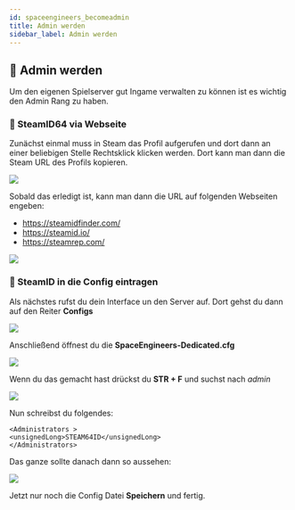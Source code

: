```yaml
---
id: spaceengineers_becomeadmin
title: Admin werden
sidebar_label: Admin werden
---
```


## 🔐 Admin werden

Um den eigenen Spielserver gut Ingame verwalten zu können ist es wichtig den Admin Rang zu haben.

### 🔢 SteamID64 via Webseite

Zunächst einmal muss in Steam das Profil aufgerufen und dort dann an einer beliebigen Stelle Rechtsklick klicken werden.
Dort kann man dann die Steam URL des Profils kopieren.

![](https://screensaver01.zap-hosting.com/index.php/s/x3ReDxz7eoy2eQ8/preview)

Sobald das erledigt ist, kann man dann die URL auf folgenden Webseiten engeben:

- https://steamidfinder.com/
- https://steamid.io/
- https://steamrep.com/

![](https://screensaver01.zap-hosting.com/index.php/s/gYNQfW96iwyE6Dk/preview)

### 📄 SteamID in die Config eintragen

Als nächstes rufst du dein Interface un den Server auf. 
Dort gehst du dann auf den Reiter **Configs**

![](https://screensaver01.zap-hosting.com/index.php/s/yfoed4EHWmCods4/preview)

Anschließend öffnest du die **SpaceEngineers-Dedicated.cfg**

![](https://screensaver01.zap-hosting.com/index.php/s/wmqCM98tMnx96Dg/preview)

Wenn du das gemacht hast drückst du **STR + F** und suchst nach *admin*

![](https://screensaver01.zap-hosting.com/index.php/s/erPTjwPXEFxqK5n/preview)

Nun schreibst du folgendes:
```
<Administrators >
<unsignedLong>STEAM64ID</unsignedLong>
</Administrators>
````
Das ganze sollte danach dann so aussehen:

![](https://screensaver01.zap-hosting.com/index.php/s/knrZXfQn5bWFqJ7/preview)

Jetzt nur noch die Config Datei **Speichern** und fertig.

